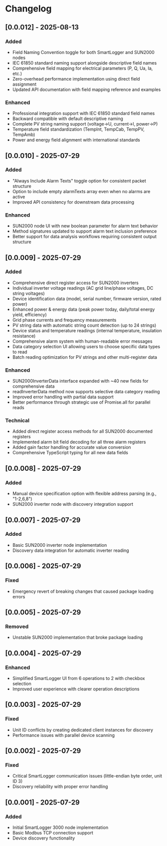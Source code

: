 # Changelog

## [0.0.012] - 2025-08-13
### Added
- Field Naming Convention toggle for both SmartLogger and SUN2000 nodes
- IEC 61850 standard naming support alongside descriptive field names
- Comprehensive field mapping for electrical parameters (P, Q, Ua, Ia, etc.)
- Zero-overhead performance implementation using direct field assignment
- Updated API documentation with field mapping reference and examples

### Enhanced
- Professional integration support with IEC 61850 standard field names
- Backward compatible with default descriptive naming
- Complete PV string naming support (voltage→U, current→I, power→P)
- Temperature field standardization (TempInt, TempCab, TempPV, TempAmb)
- Power and energy field alignment with international standards

## [0.0.010] - 2025-07-29
### Added
- "Always Include Alarm Texts" toggle option for consistent packet structure
- Option to include empty alarmTexts array even when no alarms are active
- Improved API consistency for downstream data processing

### Enhanced
- SUN2000 node UI with new boolean parameter for alarm text behavior
- Method signatures updated to support alarm text inclusion preference
- Better support for data analysis workflows requiring consistent output structure

## [0.0.009] - 2025-07-29
### Added
- Comprehensive direct register access for SUN2000 inverters
- Individual inverter voltage readings (AC grid line/phase voltages, DC string voltages)
- Device identification data (model, serial number, firmware version, rated power)
- Enhanced power & energy data (peak power today, daily/total energy yield, efficiency)
- Grid phase currents and frequency measurements
- PV string data with automatic string count detection (up to 24 strings)
- Device status and temperature readings (internal temperature, insulation resistance)
- Comprehensive alarm system with human-readable error messages
- Data category selection UI allowing users to choose specific data types to read
- Batch reading optimization for PV strings and other multi-register data

### Enhanced
- SUN2000InverterData interface expanded with ~40 new fields for comprehensive data
- readInverterData method now supports selective data category reading
- Improved error handling with partial data support
- Better performance through strategic use of Promise.all for parallel reads

### Technical
- Added direct register access methods for all SUN2000 documented registers
- Implemented alarm bit field decoding for all three alarm registers
- Added gain factor handling for accurate value conversion
- Comprehensive TypeScript typing for all new data fields

## [0.0.008] - 2025-07-29
### Added
- Manual device specification option with flexible address parsing (e.g., "1-2,6,8")
- SUN2000 inverter node with discovery integration support

## [0.0.007] - 2025-07-29
### Added
- Basic SUN2000 inverter node implementation
- Discovery data integration for automatic inverter reading

## [0.0.006] - 2025-07-29
### Fixed
- Emergency revert of breaking changes that caused package loading errors

## [0.0.005] - 2025-07-29
### Removed
- Unstable SUN2000 implementation that broke package loading

## [0.0.004] - 2025-07-29
### Enhanced
- Simplified SmartLogger UI from 6 operations to 2 with checkbox selection
- Improved user experience with clearer operation descriptions

## [0.0.003] - 2025-07-29
### Fixed
- Unit ID conflicts by creating dedicated client instances for discovery
- Performance issues with parallel device scanning

## [0.0.002] - 2025-07-29
### Fixed
- Critical SmartLogger communication issues (little-endian byte order, unit ID 3)
- Discovery reliability with proper error handling

## [0.0.001] - 2025-07-29
### Added
- Initial SmartLogger 3000 node implementation
- Basic Modbus TCP connection support
- Device discovery functionality
